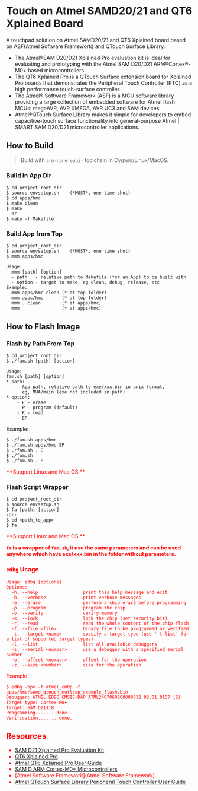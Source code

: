# Touch on Atmel SAMD20/21 and QT6 Xplained Board

A touchpad solution on Atmel SAMD20/21 and QT6 Xplained board based on ASF(Atmel Software Framework) and QTouch Surface Library.

- The Atmel®SAM D20/D21 Xplained Pro evaluation kit is ideal for evaluating and prototyping with the Atmel SAM D20/D21 ARM®Cortex®-M0+ based microcontrollers.
- The QT6 Xplained Pro is a QTouch Surface extension board for Xplained Pro boards that demonstrates the Peripheral Touch Controller (PTC) as a high performance touch-surface controller.
- The Atmel® Software Framework (ASF) is a MCU software library providing a large collection of embedded software for Atmel flash MCUs: megaAVR, AVR XMEGA, AVR UC3 and SAM devices.
- Atmel®QTouch Surface Library makes it simple for developers to embed capacitive-touch surface functionality into general-purpose Atmel | SMART SAM D20/D21 microcontroller applications.

## How to Build

> Build with `arm-none-eabi-` toolchain in Cygwin/Linux/MacOS.

### Build in App Dir

```
$ cd project_root_dir
$ source envsetup.sh    (*MUST*, one time shot)
$ cd apps/hmc
$ make clean
$ make
- or -
$ make -f Makefile
```

### Build App from Top

```
$ cd project_root_dir
$ source envsetup.sh    (*MUST*, one time shot)
$ mmm apps/hmc

Usage:
  mmm [path] [option]
  - path   - relative path to Makefile (for an App) to be built with
  - option - target to make, eg clean, debug, release, etc
Example:
  mmm apps/hmc clean (* at top folder)
  mmm apps/hmc       (* at top folder)
  mmm . clean        (* at apps/hmc)
  mmm                (* at apps/hmc)
```


## How to Flash Image

### Flash by Path From Top

```
$ cd project_root_dir
$ ./fam.sh [path] [action]

Usage:
fam.sh [path] [option]
* path:
    - App path, relative path to exe/xxx.bin in unix format,
      eg, MUA/main (exe not included in path)
* option:
    - E - erase
    - P - program (default)
	- R - read
    - EP
```

Example:

```
$ ./fam.sh apps/hmc
$ ./fam.sh apps/hmc EP
$ ./fam.sh . E
$ ./fam.sh
$ ./fam.sh . P
```

<span style="color:red">
**Support Linux and Mac OS.**
</span>

### Flash Script Wrapper

```
$ cd project_root_dir
$ source envsetup.sh
$ fa [path] [action]
-or-
$ cd <path_to_app>
$ fa
```

<span style="color:red">
**Support Linux and Mac OS.**

**`fa` is a wrapper of `fam.sh`, it use the same parameters and can be used anywhere which have exe/xxx.bin in the folder without parameters.**
</span>



### `edbg` Usage

```
Usage: edbg [options]
Options:
  -h, --help                 print this help message and exit
  -b, --verbose              print verbose messages
  -e, --erase                perform a chip erase before programming
  -p, --program              program the chip
  -v, --verify               verify memory
  -k, --lock                 lock the chip (set security bit)
  -r, --read                 read the whole content of the chip flash
  -f, --file <file>          binary file to be programmed or verified
  -t, --target <name>        specify a target type (use '-t list' for a list of supported target types)
  -l, --list                 list all available debuggers
  -s, --serial <number>      use a debugger with a specified serial number
  -o, --offset <number>      offset for the operation
  -z, --size <number>        size for the operation
```

Example

```
$ edbg -bpv -t atmel_cm0p -f apps/hmc/samd_qtouch_mutlcap_example_flash.bin
Debugger: ATMEL EDBG CMSIS-DAP ATML2407060200000332 02.01.0157 (S)
Target type: Cortex-M0+
Target: SAM D21J18
Programming....... done.
Verification....... done.
```

## Resources

- [SAM D21 Xplained Pro Evaluation Kit](http://www.atmel.com/tools/ATSAMD21-XPRO.aspx)
- [QT6 Xplained Pro](http://www.atmel.com/tools/ATQT6-XPRO.aspx)
- [Atmel QT6 Xplained Pro User Guide](http://www.atmel.com/Images/Atmel-42394-QT6-Xplained-Pro_User-Guide.pdf)
- [SAM D ARM Cortex-M0+ Microcontrollers](http://www.atmel.com/products/microcontrollers/arm/sam-d.aspx)
- [Atmel Software Framework](Atmel Software Framework)
- [Atmel QTouch Surface Library Peripheral Touch Controller User Guide](http://www.atmel.com/Images/Atmel-42406-QTouch-Surface-Library-Peripheral-Touch-Controller_User-Guide.pdf)

